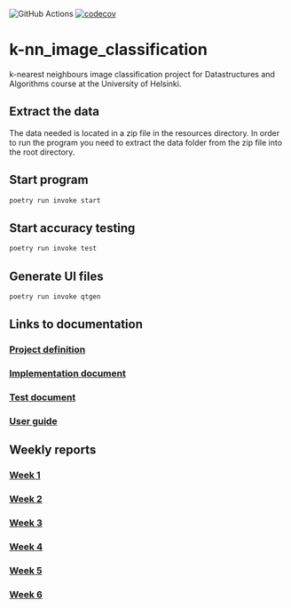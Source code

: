 ![GitHub Actions](https://github.com/ArttuLe/k-nn-image-classification/workflows/CI/badge.svg)
[![codecov](https://codecov.io/gh/ArttuLe/k-nn-image-classification/branch/main/graph/badge.svg?token=HOK1MHQHXA)](https://codecov.io/gh/ArttuLe/k-nn-image-classification)
# k-nn_image_classification
k-nearest neighbours image classification project for Datastructures and Algorithms course at the University of Helsinki.

## Extract the data

The data needed is located in a zip file in the resources directory.
In order to run the program you need to extract the data folder from the zip file into the root directory.

## Start program
```sh
poetry run invoke start
```
## Start accuracy testing
```sh
poetry run invoke test
```
## Generate UI files
```sh
poetry run invoke qtgen
```

## Links to documentation
### [Project definition](https://github.com/ArttuLe/k-nn-image-classification/blob/main/Documentation/Project_definition.md)
### [Implementation document](https://github.com/ArttuLe/k-nn-image-classification/blob/main/Documentation/Implementation_document.md)
### [Test document](https://github.com/ArttuLe/k-nn-image-classification/blob/main/Documentation/Test_document.md)
### [User guide](https://github.com/ArttuLe/k-nn-image-classification/blob/main/Documentation/User_guide.md)

## Weekly reports
### [Week 1](https://github.com/ArttuLe/k-nn-image-classification/blob/main/Documentation/Weekly_report_1.md)
### [Week 2](https://github.com/ArttuLe/k-nn-image-classification/blob/main/Documentation/Weekly_report_2.md)
### [Week 3](https://github.com/ArttuLe/k-nn-image-classification/blob/main/Documentation/Weekly_report_3.md)
### [Week 4](https://github.com/ArttuLe/k-nn-image-classification/blob/main/Documentation/Weekly_report_4.md)
### [Week 5](https://github.com/ArttuLe/k-nn-image-classification/blob/main/Documentation/Weekly_report_5.md)
### [Week 6](https://github.com/ArttuLe/k-nn-image-classification/blob/main/Documentation/Weekly_report_6.md)
